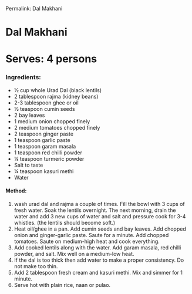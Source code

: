Permalink: Dal Makhani

# Dal Makhani
# Serves: 4 persons

### Ingredients:

* ½ cup whole Urad Dal (black lentils)
* 2 tablespoon rajma (kidney beans)
* 2-3 tablespoon ghee or oil
* ½ teaspoon cumin seeds
* 2 bay leaves
* 1 medium onion chopped finely
* 2 medium tomatoes chopped finely
* 2 teaspoon ginger paste 
* 1 teaspoon garlic paste
* 1 teaspoon garam masala
* 1 teaspoon red chilli powder
* ¼ teaspoon turmeric powder
* Salt to taste
* ¼ teaspoon kasuri methi
* Water

 #### Method:

 1. wash urad dal and rajma a couple of times. Fill the bowl with 3 cups of fresh water. Soak the lentils overnight.
 The next morning, drain the water and add 3 new cups of water and salt and pressure cook for 3-4 whistles. (the lentils should become soft.) 
 2. Heat oil/ghee in a pan. Add cumin seeds and bay leaves. Add chopped onion and ginger-garlic paste. Saute for a minute. Add chopped tomatoes. Saute on medium-high heat and cook everything.
 3. Add cooked lentils along with the water. Add garam masala, red chilli powder, and salt. Mix well on a medium-low heat. 
 4. If the dal is too thick then add water to make a proper consistency. Do not make too thin. 
 5. Add 2 tablespoon fresh cream and kasuri methi. Mix and simmer for 1 minute. 
 6. Serve hot with plain rice, naan or pulao. 